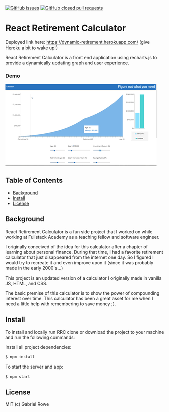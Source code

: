 [![GitHub issues](https://img.shields.io/github/issues/gabrielwr/React-Retirement-Calculator.svg)](https://github.com/gabrielwr/React-Retirement-Calculator/issues)
[![GitHub closed pull requests](https://img.shields.io/github/issues-pr-closed/gabrielwr/React-Retirement-Calculator.svg)](https://github.com/gabrielwr/React-Retirement-Calculator/pulls?q=is%3Apr+is%3Aclosed)

# React Retirement Calculator

Deployed link here: https://dynamic-retirement.herokuapp.com/ (give Heroku a bit to wake up!)


React Retirement Calculator is a front end application using recharts.js to provide a dynamically updating graph and user experience.

### Demo
<img src='demo1.gif' title='Video Walkthrough' alt='Video Walkthrough' />

## Table of Contents

* [Background](#background)
* [Install](#install)
* [License](#license)


## Background

React Retirement Calculator is a fun side project that I worked on while working at Fullstack Academy as a teaching fellow and software engineer.

I originally conceived of the idea for this calculator after a chapter of learning about personal finance. During that time, I had a favorite retirement calculator that just disappeared from the internet one day. So I figured I would try to recreate it and even improve upon it (since it was probably made in the early 2000's...)

This project is an updated version of a calculator I originally made in vanilla JS, HTML, and CSS.

The basic premise of this calculator is to show the power of compounding interest over time. This calculator has been a great asset for me when I need a little help with remembering to save money ;).

## Install

To install and locally run RRC clone or download the project to your machine and run the following commands:

Install all project dependencies:
```bash
$ npm install
```
To start the server and app:
```bash
$ npm start
```
## License
MIT (c) Gabriel Rowe

